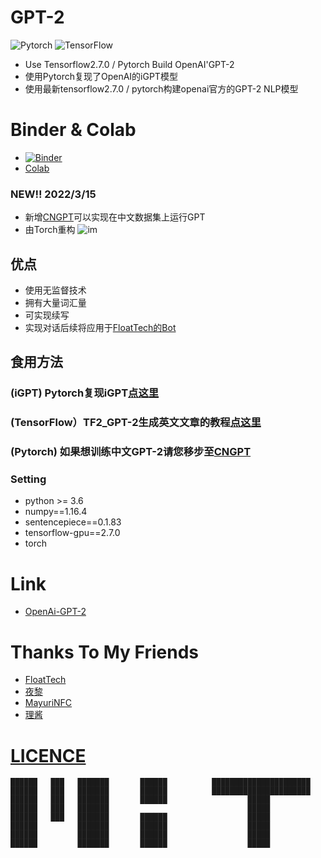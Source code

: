 # GPT-2
![Pytorch](https://avatars.githubusercontent.com/u/21003710?s=88&v=4) ![TensorFlow](https://avatars.githubusercontent.com/u/15658638?s=88&v=4)
- Use Tensorflow2.7.0 / Pytorch Build OpenAI'GPT-2
- 使用Pytorch复现了OpenAI的iGPT模型
- 使用最新tensorflow2.7.0 / pytorch构建openai官方的GPT-2 NLP模型


# Binder & Colab
- [![Binder](https://mybinder.org/badge_logo.svg)](https://mybinder.org/v2/gh/StarxSky/GPT-2/HEAD)
- [Colab](https://colab.research.google.com/)
### NEW!! 2022/3/15
- 新增[CNGPT](https://github.com/StarxSky/GPT-2/tree/main/CNGPT)可以实现在中文数据集上运行GPT
- 由Torch重构
![im](https://github.com/StarxSky/GPT-2/blob/main/%E7%AE%80%E4%BB%8B/h.png?raw=true)


## 优点

- 使用无监督技术
- 拥有大量词汇量
- 可实现续写
- 实现对话后续将应用于[FloatTech的Bot](https://github.com/FloatTech/AI-Bot/blob/main/TF2_GPT-2/README.md)

## 食用方法
### (iGPT) Pytorch复现iGPT[点这里](https://github.com/StarxSky/GPT/blob/main/iGPT)
### (TensorFlow）TF2_GPT-2生成英文文章的教程[点这里](https://github.com/StarxSky/GPT-2/blob/main/%E7%AE%80%E4%BB%8B/TF2_GPT-2.md)
### (Pytorch) 如果想训练中文GPT-2请您移步至[CNGPT](https://github.com/StarxSky/GPT-2/tree/main/CNGPT)

### Setting

*  python >= 3.6
*  numpy==1.16.4
*  sentencepiece==0.1.83
*  tensorflow-gpu==2.7.0
*  torch


# Link
- [OpenAi-GPT-2](https://github.com/openai/gpt-2)


# Thanks To My Friends 
- [FloatTech](https://github.com/FloatTech)
- [夜黎](https://github.com/DawnNights)
- [MayuriNFC](https://github.com/MayuriNFC)
- [理酱](https://github.com/Yiwen-Chan)



# [LICENCE](https://github.com/StarxSky/TF2_GPT-2/blob/main/LICENSE)

```
██████   ███   ███████       ██████          ██████████████████████
██████   ███   ███████       ██████          ██████████████████████       
██████   ███   ███████       ██████                  █████
██████   ███   ███████                               █████
██████   ███   ███████       ██████                  █████
██████         ███████       ██████                  █████
██████         ███████       ██████                  █████
██████         ███████       ██████                  █████

```

